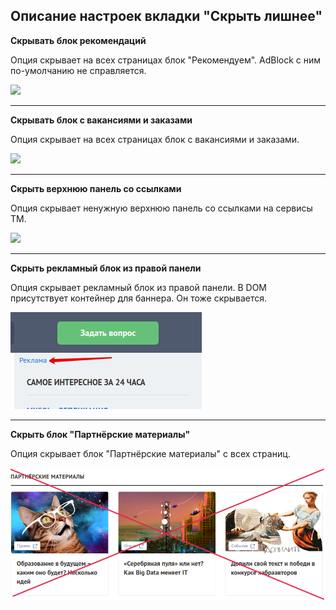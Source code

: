 ## Описание настроек вкладки "Скрыть лишнее"

**Скрывать блок рекомендаций**

Опция скрывает на всех страницах блок "Рекомендуем". AdBlock с ним по-умолчанию не справляется.

![](../images/screenshots/hide-recomendations.png)

---

**Скрывать блок с вакансиями и заказами**

Опция скрывает на всех страницах блок с вакансиями и заказами.

![](../images/screenshots/hide-vacancies.png)

---

**Скрыть верхнюю панель со ссылками**

Опция скрывает ненужную верхнюю панель со ссылками на сервисы ТМ.

![](../images/screenshots/hide-top-panel.png)

---

**Скрыть рекламный блок из правой панели**

Опция скрывает рекламный блок из правой панели. В DOM присутствует контейнер для баннера. Он тоже скрывается.

![](../images/screenshots/hide-advertising-block.png)

---

**Скрыть блок "Партнёрские материалы"**

Опция скрывает блок "Партнёрские материалы" с всех страниц.

![](../images/screenshots/hide-partner-materials-block.png)
